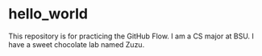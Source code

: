 # hello_world
This repository is for practicing the GitHub Flow.
I am a CS major at BSU.
I have a sweet chocolate lab named Zuzu.
